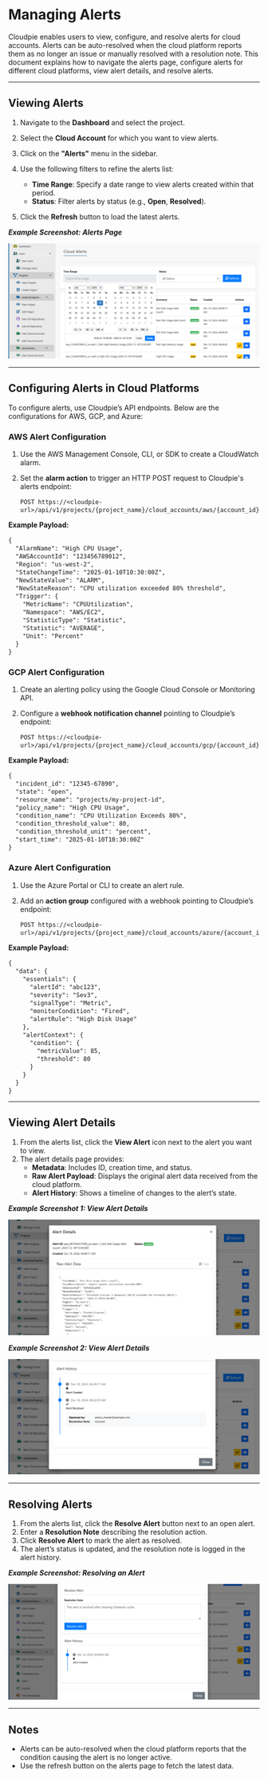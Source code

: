 # Managing Alerts

Cloudpie enables users to view, configure, and resolve alerts for cloud accounts. Alerts can be auto-resolved when the cloud platform reports them as no longer an issue or manually resolved with a resolution note. This document explains how to navigate the alerts page, configure alerts for different cloud platforms, view alert details, and resolve alerts.

---

## Viewing Alerts

1. Navigate to the **Dashboard** and select the project.
2. Select the **Cloud Account** for which you want to view alerts.
3. Click on the **"Alerts"** menu in the sidebar.
4. Use the following filters to refine the alerts list:

    - **Time Range**: Specify a date range to view alerts created within that period.
    - **Status**: Filter alerts by status (e.g., **Open**, **Resolved**).

5. Click the **Refresh** button to load the latest alerts.

***Example Screenshot: Alerts Page***

![Screenshot of Alerts Page](images/alerts_page_with_calendar.png)

---

## Configuring Alerts in Cloud Platforms

To configure alerts, use Cloudpie’s API endpoints. Below are the configurations for AWS, GCP, and Azure:

### AWS Alert Configuration

1. Use the AWS Management Console, CLI, or SDK to create a CloudWatch alarm.
2. Set the **alarm action** to trigger an HTTP POST request to Cloudpie's alerts endpoint:

    ```plaintext
    POST https://<cloudpie-url>/api/v1/projects/{project_name}/cloud_accounts/aws/{account_id}/alerts
    ```

**Example Payload:**

    
    {
      "AlarmName": "High CPU Usage",
      "AWSAccountId": "123456789012",
      "Region": "us-west-2",
      "StateChangeTime": "2025-01-10T10:30:00Z",
      "NewStateValue": "ALARM",
      "NewStateReason": "CPU utilization exceeded 80% threshold",
      "Trigger": {
        "MetricName": "CPUUtilization",
        "Namespace": "AWS/EC2",
        "StatisticType": "Statistic",
        "Statistic": "AVERAGE",
        "Unit": "Percent"
      }
    }

### GCP Alert Configuration

1. Create an alerting policy using the Google Cloud Console or Monitoring API.
2. Configure a **webhook notification channel** pointing to Cloudpie’s endpoint:

    ```plaintext
    POST https://<cloudpie-url>/api/v1/projects/{project_name}/cloud_accounts/gcp/{account_id}/alerts
    ```

**Example Payload:**

    
    {
      "incident_id": "12345-67890",
      "state": "open",
      "resource_name": "projects/my-project-id",
      "policy_name": "High CPU Usage",
      "condition_name": "CPU Utilization Exceeds 80%",
      "condition_threshold_value": 80,
      "condition_threshold_unit": "percent",
      "start_time": "2025-01-10T10:30:00Z"
    }

### Azure Alert Configuration

1. Use the Azure Portal or CLI to create an alert rule.
2. Add an **action group** configured with a webhook pointing to Cloudpie’s endpoint:

    ```plaintext
    POST https://<cloudpie-url>/api/v1/projects/{project_name}/cloud_accounts/azure/{account_id}/alerts
    ```

**Example Payload:**

    
    {
      "data": {
        "essentials": {
          "alertId": "abc123",
          "severity": "Sev3",
          "signalType": "Metric",
          "monitorCondition": "Fired",
          "alertRule": "High Disk Usage"
        },
        "alertContext": {
          "condition": {
            "metricValue": 85,
            "threshold": 80
          }
        }
      }
    }
    

---

## Viewing Alert Details

1. From the alerts list, click the **View Alert** icon next to the alert you want to view.
2. The alert details page provides:
   - **Metadata**: Includes ID, creation time, and status.
   - **Raw Alert Payload**: Displays the original alert data received from the cloud platform.
   - **Alert History**: Shows a timeline of changes to the alert’s state.

***Example Screenshot 1: View Alert Details***

![Screenshot of View Alert Details](images/view_alert.png)

***Example Screenshot 2: View Alert Details***

![Screenshot of View Alert Details](images/alert_history.png)

---

## Resolving Alerts

1. From the alerts list, click the **Resolve Alert** button next to an open alert.
2. Enter a **Resolution Note** describing the resolution action.
3. Click **Resolve Alert** to mark the alert as resolved.
4. The alert’s status is updated, and the resolution note is logged in the alert history.

***Example Screenshot: Resolving an Alert***

![Screenshot of Resolve Alert](images/resolve_alert.png)

---

## Notes

- Alerts can be auto-resolved when the cloud platform reports that the condition causing the alert is no longer active.
- Use the refresh button on the alerts page to fetch the latest data.
